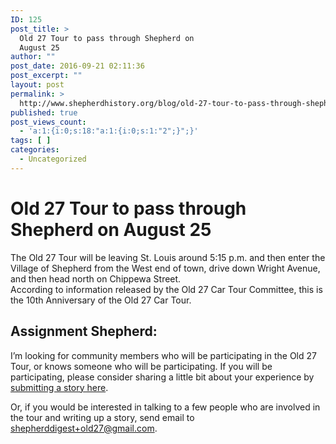 ```yaml
---
ID: 125
post_title: >
  Old 27 Tour to pass through Shepherd on
  August 25
author: ""
post_date: 2016-09-21 02:11:36
post_excerpt: ""
layout: post
permalink: >
  http://www.shepherdhistory.org/blog/old-27-tour-to-pass-through-shepherd-on-august-25/
published: true
post_views_count:
  - 'a:1:{i:0;s:18:"a:1:{i:0;s:1:"2";}";}'
tags: [ ]
categories:
  - Uncategorized
---
```

<h1 class="c0">Old 27 Tour to pass through Shepherd on August 25</h1>

The Old 27 Tour will be leaving St. Louis around 5:15 p.m. and then enter the Village of Shepherd from the West end of town, drive down Wright Avenue, and then head north on Chippewa Street.<br />According to information released by the Old 27 Car Tour Committee, this is the 10th Anniversary of the Old 27 Car Tour.</p>

<h2 class="c0">Assignment Shepherd:</h2>

I’m looking for community members who will be participating in the Old 27 Tour, or knows someone who will be participating. If you will be participating, please consider sharing a little bit about your experience by <a class="c4" href="https://www.google.com/url?q=http://midmichiganjournal.tumblr.com/submit&amp;sa=D&amp;ust=1470959527016000&amp;usg=AFQjCNE___PJq4pBtCrd0M52wZBBfWHo2w">submitting a story here</a>.

Or, if you would be interested in talking to a few people who are involved in the tour and writing up a story, send email to <a class="c4" href="mailto:shepherddigest+old27@gmail.com">shepherddigest+old27@gmail.com</a>.